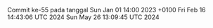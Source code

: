 Commit ke-55 pada tanggal Sun Jan 01 14:00 2023 +0100
Fri Feb 16 14:43:06 UTC 2024
Sun May 26 13:09:45 UTC 2024
